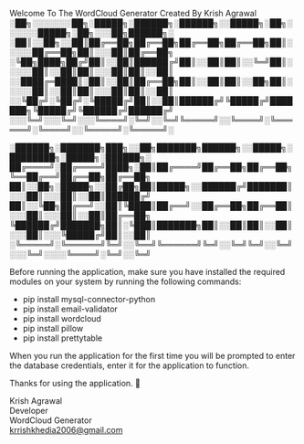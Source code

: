 Welcome To The WordCloud Generator Created By Krish Agrawal
░██╗░░░░░░░██╗░█████╗░██████╗░██████╗░░█████╗░██╗░░░░░░█████╗░██╗░░░██╗██████╗░
░██║░░██╗░░██║██╔══██╗██╔══██╗██╔══██╗██╔══██╗██║░░░░░██╔══██╗██║░░░██║██╔══██╗
░╚██╗████╗██╔╝██║░░██║██████╔╝██║░░██║██║░░╚═╝██║░░░░░██║░░██║██║░░░██║██║░░██║
░░████╔═████║░██║░░██║██╔══██╗██║░░██║██║░░██╗██║░░░░░██║░░██║██║░░░██║██║░░██║
░░╚██╔╝░╚██╔╝░╚█████╔╝██║░░██║██████╔╝╚█████╔╝███████╗╚█████╔╝╚██████╔╝██████╔╝
░░░╚═╝░░░╚═╝░░░╚════╝░╚═╝░░╚═╝╚═════╝░░╚════╝░╚══════╝░╚════╝░░╚═════╝░╚═════╝░

  ░██████╗░███████╗███╗░░██╗███████╗██████╗░░█████╗░████████╗░█████╗░██████╗░
  ██╔════╝░██╔════╝████╗░██║██╔════╝██╔══██╗██╔══██╗╚══██╔══╝██╔══██╗██╔══██╗
  ██║░░██╗░█████╗░░██╔██╗██║█████╗░░██████╔╝███████║░░░██║░░░██║░░██║██████╔╝
  ██║░░╚██╗██╔══╝░░██║╚████║██╔══╝░░██╔══██╗██╔══██║░░░██║░░░██║░░██║██╔══██╗
  ╚██████╔╝███████╗██║░╚███║███████╗██║░░██║██║░░██║░░░██║░░░╚█████╔╝██║░░██║
  ░╚═════╝░╚══════╝╚═╝░░╚══╝╚══════╝╚═╝░░╚═╝╚═╝░░╚═╝░░░╚═╝░░░░╚════╝░╚═╝░░╚═╝


Before running the application, make sure you have installed the required modules on your system by running the following commands:
* pip install mysql-connector-python
* pip install email-validator
* pip install wordcloud
* pip install pillow
* pip install prettytable

When you run the application for the first time you will be prompted to enter the database credentials, enter it for the application to function.

Thanks for using the application. 🙂 

Krish Agrawal<br/>
Developer<br/>
WordCloud Generator<br/>
[krrishkhedia2006@gmail.com](mailto:krrishkhedia2006@gmail.com)
